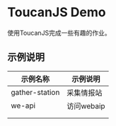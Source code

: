 # ToucanJS Demo

使用ToucanJS完成一些有趣的作业。

## 示例说明

| 示例名称       | 示例说明     |
| -------------- | ------------ |
| gather-station | 采集情报站   |
| we-api    | 访问webaip |
|                |              |
|                |              |

